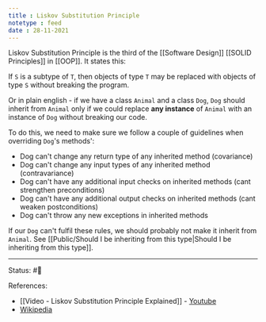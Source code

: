 ```yaml
---
title : Liskov Substitution Principle
notetype : feed
date : 28-11-2021
---
```

[]()
Liskov Substitution Principle is the third of the [[Software Design]] [[SOLID Principles]] in [[OOP]]. It states this:

If `S` is a subtype of `T`, then objects of type `T` may be replaced with objects of type `S` without breaking the program.

Or in plain english - if we have a class `Animal` and a class `Dog`, `Dog` should inherit from `Animal` only if we could replace **any instance** of `Animal` with an instance of `Dog` without breaking our code.

To do this, we need to make sure we follow a couple of guidelines when overriding `Dog`'s methods':
- Dog can't change any return type of any inherited method (covariance)
- Dog can't change any input types of any inherited method (contravariance)
- Dog can't have any additional input checks on inherited methods (cant strengthen preconditions)
- Dog can't have any additional output checks on inherited methods (cant weaken postconditions)
- Dog can't throw any new exceptions in inherited methods

If our `Dog` can't fulfil these rules, we should probably not make it inherit from `Animal`. See [[Public/Should I be inheriting from this type|Should I be inheriting from this type]].

-----

Status: #🌲 

References:
- [[Video - Liskov Substitution Principle Explained]] - [Youtube](https://www.youtube.com/watch?v=-3UXq2krhyw)
- [Wikipedia](https://en.wikipedia.org/wiki/Liskov_substitution_principle)